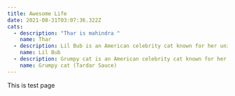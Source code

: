 ```yaml
---
title: Awesome Life
date: 2021-08-31T03:07:36.322Z
cats:
  - description: "Thar is mahindra "
    name: Thar
  - description: Lil Bub is an American celebrity cat known for her unique appearance.
    name: Lil Bub
  - description: Grumpy cat is an American celebrity cat known for her grumpy appearance.
    name: Grumpy cat (Tardar Sauce)
---
```

This is test page